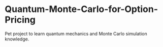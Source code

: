 # Quantum-Monte-Carlo-for-Option-Pricing
Pet project to learn quantum mechanics and Monte Carlo simulation knowledge.
